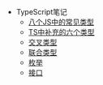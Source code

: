 <!--
 * @Description: In User Settings Edit
 * @Author: your name
 * @Date: 2019-07-31 20:55:21
 * @LastEditTime: 2019-08-01 10:21:10
 * @LastEditors: Please set LastEditors
 -->
- TypeScript笔记
    - [八个JS中的常见类型](/TypeScript/src/baseType.md)
    - [TS中补充的六个类型](/TypeScript/src/newType.md)
    - [交叉类型](/TypeScript/src/crossType.md)
    - [联合类型](/TypeScript/src/unionTypes.md)
    - [枚举](/TypeScript/src/enum.md)
    - [接口](/TypeScript/src/interface.md)

<!-- - [参考文章](/JsPattern/README.md) -->
